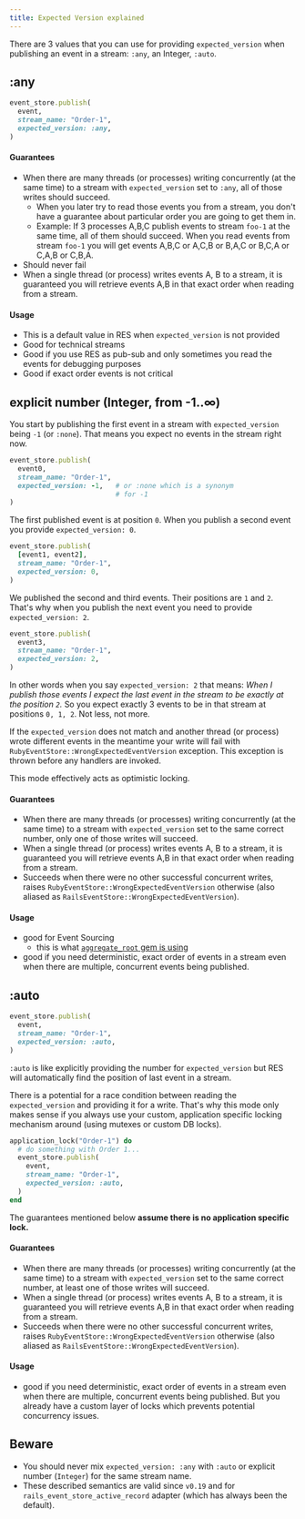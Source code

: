 ```yaml
---
title: Expected Version explained
---
```


There are 3 values that you can use for providing `expected_version` when publishing an event in a stream: `:any`, an Integer, `:auto`.

## :any

```ruby
event_store.publish(
  event,
  stream_name: "Order-1",
  expected_version: :any,
)
```

#### Guarantees

- When there are many threads (or processes) writing concurrently (at the same time) to a stream with `expected_version` set to `:any`, all of those writes should succeed.
  - When you later try to read those events you from a stream, you don't have a guarantee about particular order you are going to get them in.
  - Example: If 3 processes A,B,C publish events to stream `foo-1` at the same time, all of them should succeed. When you read events from stream `foo-1` you will get events A,B,C or A,C,B or B,A,C or B,C,A or C,A,B or C,B,A.
- Should never fail
- When a single thread (or process) writes events A, B to a stream, it is guaranteed you will retrieve events A,B in that exact order when reading from a stream.

#### Usage

- This is a default value in RES when `expected_version` is not provided
- Good for technical streams
- Good if you use RES as pub-sub and only sometimes you read the events for debugging purposes
- Good if exact order events is not critical

## explicit number (Integer, from -1..∞)

You start by publishing the first event in a stream with `expected_version` being `-1` (or `:none`). That means you expect no events in the stream right now.

```ruby
event_store.publish(
  event0,
  stream_name: "Order-1",
  expected_version: -1,   # or :none which is a synonym
                          # for -1
)
```

The first published event is at position `0`. When you publish a second event you provide `expected_version: 0`.

```ruby
event_store.publish(
  [event1, event2],
  stream_name: "Order-1",
  expected_version: 0,
)
```

We published the second and third events. Their positions are `1` and `2`. That's why when you publish the next event you need to provide `expected_version: 2`.

```ruby
event_store.publish(
  event3,
  stream_name: "Order-1",
  expected_version: 2,
)
```

In other words when you say `expected_version: 2` that means: _When I publish those events I expect the last event in the stream to be exactly at the position `2`._ So you expect exactly 3 events to be in that stream at positions `0, 1, 2`. Not less, not more.

If the `expected_version` does not match and another thread (or process) wrote different events in the meantime your write will fail with `RubyEventStore::WrongExpectedEventVersion` exception. This exception is thrown before any handlers are invoked.

This mode effectively acts as optimistic locking.

#### Guarantees

- When there are many threads (or processes) writing concurrently (at the same time) to a stream with `expected_version` set to the same correct number, only one of those writes will succeed.
- When a single thread (or process) writes events A, B to a stream, it is guaranteed you will retrieve events A,B in that exact order when reading from a stream.
- Succeeds when there were no other successful concurrent writes, raises `RubyEventStore::WrongExpectedEventVersion` otherwise (also aliased as `RailsEventStore::WrongExpectedEventVersion`).

#### Usage

- good for Event Sourcing
  - this is what [`aggregate_root` gem is using](https://github.com/RailsEventStore/rails_event_store/blob/d23640e4bcd54ac2e0f8af60c1ff8633632c0d99/aggregate_root/lib/aggregate_root.rb#L26)
- good if you need deterministic, exact order of events in a stream even when there are multiple, concurrent events being published.

## :auto

```ruby
event_store.publish(
  event,
  stream_name: "Order-1",
  expected_version: :auto,
)
```

`:auto` is like explicitly providing the number for `expected_version` but RES will automatically find the position of last event in a stream.

There is a potential for a race condition between reading the `expected_version` and providing it for a write. That's why this mode only makes sense if you always use your custom, application specific locking mechanism around (using mutexes or custom DB locks).

```ruby
application_lock("Order-1") do
  # do something with Order 1...
  event_store.publish(
    event,
    stream_name: "Order-1",
    expected_version: :auto,
  )
end
```

The guarantees mentioned below **assume there is no application specific lock.**

#### Guarantees

- When there are many threads (or processes) writing concurrently (at the same time) to a stream with `expected_version` set to the same correct number, at least one of those writes will succeed.
- When a single thread (or process) writes events A, B to a stream, it is guaranteed you will retrieve events A,B in that exact order when reading from a stream.
- Succeeds when there were no other successful concurrent writes, raises `RubyEventStore::WrongExpectedEventVersion` otherwise (also aliased as `RailsEventStore::WrongExpectedEventVersion`).

#### Usage

- good if you need deterministic, exact order of events in a stream even when there are multiple, concurrent events being published. But you already have a custom layer of locks which prevents potential concurrency issues.

## Beware

- You should never mix `expected_version: :any` with `:auto` or explicit number (`Integer`) for the same stream name.
- These described semantics are valid since `v0.19` and for `rails_event_store_active_record` adapter (which has always been the default).
